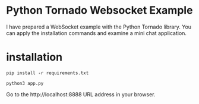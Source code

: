 # Python Tornado Websocket Example

I have prepared a WebSocket example with the Python Tornado library. You can apply the installation commands and examine a mini chat application.

# installation

```console
pip install -r requirements.txt
```

```console
python3 app.py
```

Go to the http://localhost:8888 URL address in your browser.
